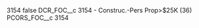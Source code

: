 <?xml version="1.0" encoding="UTF-8"?>
<CustomMetadata xmlns="http://soap.sforce.com/2006/04/metadata" xmlns:xsi="http://www.w3.org/2001/XMLSchema-instance" xmlns:xsd="http://www.w3.org/2001/XMLSchema">
    <label>3154</label>
    <protected>false</protected>
    <values>
        <field>DCR_FOC__c</field>
        <value xsi:type="xsd:string">3154 - Construc.-Pers Prop&gt;$25K (36)</value>
    </values>
    <values>
        <field>PCORS_FOC__c</field>
        <value xsi:type="xsd:string">3154</value>
    </values>
</CustomMetadata>

